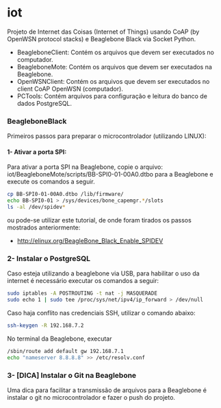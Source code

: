 # iot
Projeto de Internet das Coisas (Internet of Things) usando CoAP (by OpenWSN protocol stacks) e Beaglebone Black via Socket Python.

- BeagleboneClient: Contém os arquivos que devem ser executados no computador.
- BeagleboneMote: Contém os arquivos que devem ser executados na Beaglebone.
- OpenWSNClient: Contém os arquivos que devem ser executados no client CoAP OpenWSN (computador). 
- PCTools: Contém arquivos para configuração e leitura do banco de dados PostgreSQL.

### BeagleboneBlack

Primeiros passos para preparar o microcontrolador (utilizando LINUX):

#### 1- Ativar a porta SPI:

Para ativar a porta SPI na Beaglebone, copie o arquivo:
iot/BeagleboneMote/scripts/BB-SPI0-01-00A0.dtbo para a Beaglebone e execute
os comandos a seguir.
```sh
cp BB-SPI0-01-00A0.dtbo /lib/firmware/
echo BB-SPI0-01 > /sys/devices/bone_capemgr.*/slots
ls -al /dev/spidev*
```

ou pode-se utilizar este tutorial, de onde foram tirados os passos mostrados anteriormente:
- http://elinux.org/BeagleBone_Black_Enable_SPIDEV

### 2- Instalar o PostgreSQL

Caso esteja utilizando a beaglebone via USB, para habilitar o uso da internet
é necessário executar os comandos a seguir:
```sh
sudo iptables -A POSTROUTING -t nat -j MASQUERADE
sudo echo 1 | sudo tee /proc/sys/net/ipv4/ip_forward > /dev/null
```

Caso haja conflito nas credenciais SSH, utilizar o comando abaixo:
```sh
ssh-keygen -R 192.168.7.2
```

No terminal da Beaglebone, executar
```sh
/sbin/route add default gw 192.168.7.1
echo "nameserver 8.8.8.8" >> /etc/resolv.conf
```


### 3- [DICA] Instalar o Git na Beaglebone

Uma dica para facilitar a transmissão de arquivos para a Beaglebone é instalar o git no microcontrolador e fazer o push do projeto.













